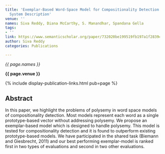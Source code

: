 ```yaml
---
title: 'Exemplar-Based Word-Space Model for Compositionality Detection: Shared Task
  System Description'
venue: ''
names: Siva Reddy, Diana McCarthy, S. Manandhar, Spandana Gella
tags:
- ''
link: https://www.semanticscholar.org/paper/732020be199519fb197a1f2839c6f91ef0583ca7
author: Siva Reddy
categories: Publications

---
```


*{{ page.names }}*

**{{ page.venue }}**

{% include display-publication-links.html pub=page %}

## Abstract

In this paper, we highlight the problems of polysemy in word space models of compositionality detection. Most models represent each word as a single prototype-based vector without addressing polysemy. We propose an exemplar-based model which is designed to handle polysemy. This model is tested for compositionality detection and it is found to outperform existing prototype-based models. We have participated in the shared task (Biemann and Giesbrecht, 2011) and our best performing exemplar-model is ranked first in two types of evaluations and second in two other evaluations.